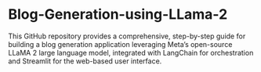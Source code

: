 # Blog-Generation-using-LLama-2
This GitHub repository provides a comprehensive, step-by-step guide for building a blog generation application leveraging Meta’s open-source LLaMA 2 large language model, integrated with LangChain for orchestration and Streamlit for the web-based user interface.
